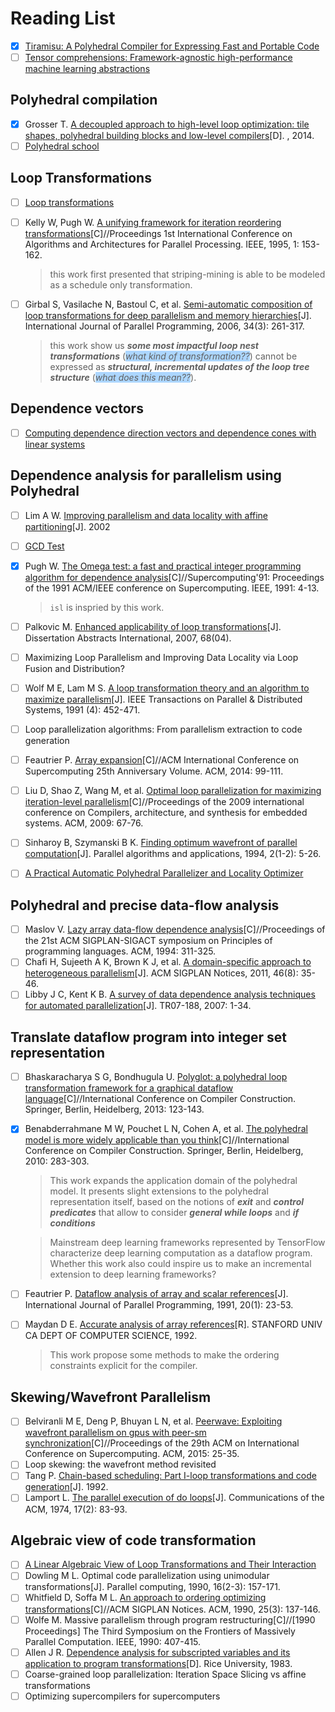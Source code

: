 # Reading List

- [x] [Tiramisu: A Polyhedral Compiler for Expressing Fast and Portable Code](https://arxiv.org/abs/1804.10694)
- [ ] [Tensor comprehensions: Framework-agnostic high-performance machine learning abstractions](https://arxiv.org/abs/1802.04730)

## Polyhedral compilation

- [x] Grosser T. [A decoupled approach to high-level loop optimization: tile shapes, polyhedral building blocks and low-level compilers](https://tel.archives-ouvertes.fr/tel-01144563/document)[D]. , 2014.
- [ ] [Polyhedral school](http://labexcompilation.ens-lyon.fr/polyhedral-school/program/)

## Loop Transformations

- [ ] [Loop transformations](https://www.cri.ensmp.fr/~tadonki/PaperForWeb/tadonki_loop.pdf)
- [ ] Kelly W, Pugh W. [A unifying framework for iteration reordering transformations](https://drum.lib.umd.edu/bitstream/handle/1903/708/CS-TR-3430.pdf?sequence=4&isAllowed=y)[C]//Proceedings 1st International Conference on Algorithms and Architectures for Parallel Processing. IEEE, 1995, 1: 153-162.

    > this work first presented that striping-mining is able to be modeled as a schedule only transformation.

- [ ] Girbal S, Vasilache N, Bastoul C, et al. [Semi-automatic composition of loop transformations for deep parallelism and memory hierarchies]()[J]. International Journal of Parallel Programming, 2006, 34(3): 261-317.

  > this work show us _**some most impactful loop nest transformations**_ (<span style="background-color:#ACD6FF;">_what kind of transformation??_</span>) cannot be expressed as _**structural, incremental updates of the loop tree structure**_ (<span style="background-color:#ACD6FF;">_what does this mean??_</span>).

## Dependence vectors

- [ ] [Computing dependence direction vectors and dependence cones with linear systems](https://www.cri.ensmp.fr/classement/doc/E-094.pdf)

## Dependence analysis for parallelism using Polyhedral

- [ ] Lim A W. [Improving parallelism and data locality with affine partitioning](https://suif.stanford.edu/papers/lim-thesis.ps.gz)[J]. 2002
- [ ] [GCD Test](https://apps.dtic.mil/dtic/tr/fulltext/u2/a268069.pdf)
- [x] Pugh W. [The Omega test: a fast and practical integer programming algorithm for dependence analysis](http://www.cs.cmu.edu/~emc/spring06/home1_files/p4-pugh.pdf)[C]//Supercomputing'91: Proceedings of the 1991 ACM/IEEE conference on Supercomputing. IEEE, 1991: 4-13.

    > `isl` is inspried by this work.

- [ ] Palkovic M. [Enhanced applicability of loop transformations](https://pdfs.semanticscholar.org/efec/40ee2d3c61f7285912aa5611d5691b953dd5.pdf)[J]. Dissertation Abstracts International, 2007, 68(04).
- [ ] Maximizing Loop Parallelism and Improving Data Locality via Loop Fusion and Distribution?
- [ ] Wolf M E, Lam M S. [A loop transformation theory and an algorithm to maximize parallelism](https://www.cs.indiana.edu/~achauhan/Teaching/B629/2006-Fall/CourseMaterial/1991-tpds-wolf-unimodular.pdf)[J]. IEEE Transactions on Parallel & Distributed Systems, 1991 (4): 452-471.
- [ ] Loop parallelization algorithms: From parallelism extraction to code generation
- [ ] Feautrier P. [Array expansion](http://citeseerx.ist.psu.edu/viewdoc/download?doi=10.1.1.29.5704&rep=rep1&type=pdf)[C]//ACM International Conference on Supercomputing 25th Anniversary Volume. ACM, 2014: 99-111.
- [ ] Liu D, Shao Z, Wang M, et al. [Optimal loop parallelization for maximizing iteration-level parallelism](http://citeseerx.ist.psu.edu/viewdoc/download?doi=10.1.1.149.7760&rep=rep1&type=pdf)[C]//Proceedings of the 2009 international conference on Compilers, architecture, and synthesis for embedded systems. ACM, 2009: 67-76.
- [ ]  Sinharoy B, Szymanski B K. [Finding optimum wavefront of parallel computation](https://www.cs.rpi.edu/~szymansk/papers/jpaa.92.pdf)[J]. Parallel algorithms and applications, 1994, 2(1-2): 5-26.
- [ ]  [A Practical Automatic Polyhedral Parallelizer and Locality Optimizer](http://www.ece.lsu.edu/jxr/Publications-pdf/pldi08.pdf)

## Polyhedral and precise data-flow analysis

- [ ] Maslov V. [Lazy array data-flow dependence analysis]()[C]//Proceedings of the 21st ACM SIGPLAN-SIGACT symposium on Principles of programming languages. ACM, 1994: 311-325.
- [ ] Chafi H, Sujeeth A K, Brown K J, et al. [A domain-specific approach to heterogeneous parallelism](http://citeseerx.ist.psu.edu/viewdoc/download?doi=10.1.1.644.4729&rep=rep1&type=pdf)[J]. ACM SIGPLAN Notices, 2011, 46(8): 35-46.
- [ ] Libby J C, Kent K B. [A survey of data dependence analysis techniques for automated parallelization](http://www.cs.unb.ca/tech-reports/documents/TR07-188_000.pdf)[J]. TR07-188, 2007: 1-34.

## Translate dataflow program into integer set representation

- [ ] Bhaskaracharya S G, Bondhugula U. [Polyglot: a polyhedral loop transformation framework for a graphical dataflow language]()[C]//International Conference on Compiler Construction. Springer, Berlin, Heidelberg, 2013: 123-143.
- [x] Benabderrahmane M W, Pouchet L N, Cohen A, et al. [The polyhedral model is more widely applicable than you think](https://link.springer.com/content/pdf/10.1007/978-3-642-11970-5_16.pdf)[C]//International Conference on Compiler Construction. Springer, Berlin, Heidelberg, 2010: 283-303.

    > This work expands the application domain of the polyhedral model. It presents slight extensions to the polyhedral representation itself, based on the notions of _**exit**_ and _**control predicates**_ that allow to consider _**general while loops**_ and _**if conditions**_

    > Mainstream deep learning frameworks represented by TensorFlow characterize deep learning computation as a dataflow program. Whether this work also could inspire us to make an incremental extension to deep learning frameworks?

- [ ] Feautrier P. [Dataflow analysis of array and scalar references](https://www.researchgate.net/publication/2425315_Dataflow_Analysis_of_Array_and_Scalar_References)[J]. International Journal of Parallel Programming, 1991, 20(1): 23-53.
- [ ] Maydan D E. [Accurate analysis of array references](https://apps.dtic.mil/dtic/tr/fulltext/u2/a268069.pdf)[R]. STANFORD UNIV CA DEPT OF COMPUTER SCIENCE, 1992.
    > This work propose some methods to make the ordering constraints explicit for the compiler.

## Skewing/Wavefront Parallelism

- [ ] Belviranli M E, Deng P, Bhuyan L N, et al. [Peerwave: Exploiting wavefront parallelism on gpus with peer-sm synchronization](http://mehmet.belviranli.com/papers/ics15.pdf)[C]//Proceedings of the 29th ACM on International Conference on Supercomputing. ACM, 2015: 25-35.
- [ ] Loop skewing: the wavefront method revisited
- [ ] Tang P. [Chain-based scheduling: Part I-loop transformations and code generation](https://openresearch-repository.anu.edu.au/bitstream/1885/40801/3/TR-CS-92-09.pdf)[J]. 1992.
- [ ] Lamport L. [The parallel execution of do loops](https://www.cs.colostate.edu/~cs560dl/Notes/LamportCACM1974.pdf)[J]. Communications of the ACM, 1974, 17(2): 83-93.

## Algebraic view of code transformation

- [ ] [A Linear Algebraic View of Loop Transformations and Their Interaction](http://citeseerx.ist.psu.edu/viewdoc/download?doi=10.1.1.56.5153&rep=rep1&type=pdf)
- [ ] Dowling M L. Optimal code parallelization using unimodular transformations[J]. Parallel computing, 1990, 16(2-3): 157-171.
- [ ] Whitfield D, Soffa M L. [An approach to ordering optimizing transformations](https://dl.acm.org/citation.cfm?id=99179)[C]//ACM SIGPLAN Notices. ACM, 1990, 25(3): 137-146.
- [ ] Wolfe M. Massive parallelism through program restructuring[C]//[1990 Proceedings] The Third Symposium on the Frontiers of Massively Parallel Computation. IEEE, 1990: 407-415.
- [ ] Allen J R. [Dependence analysis for subscripted variables and its application to program transformations](https://scholarship.rice.edu/bitstream/handle/1911/19045/8314916.PDF?sequence=1&isAllowed=y)[D]. Rice University, 1983.
- [ ] Coarse-grained loop parallelization: Iteration Space Slicing vs affine transformations
- [ ] Optimizing supercompilers for supercomputers
